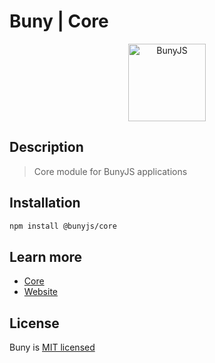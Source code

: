 # Buny | Core

<div align="center">
  <a href="https://bunyjs.com" target="blank">
    <img src="https://bunyjs.com/assets/logo.png" width="124" alt="BunyJS" />
  </a>
</div>

## Description

> Core module for BunyJS applications

## Installation

``` bash
npm install @bunyjs/core
```

## Learn more

- [Core](https://bunyjs.com/packages/core)
- [Website](https://bunyjs.com)

## License

Buny is [MIT licensed](license)